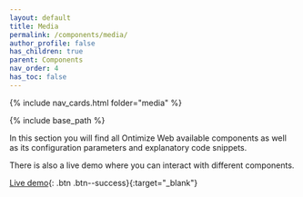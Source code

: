 ```yaml
---
layout: default
title: Media
permalink: /components/media/
author_profile: false
has_children: true
parent: Components
nav_order: 4
has_toc: false
---
```


{% include nav_cards.html folder="media" %}

{% include base_path %}

In this section you will find all Ontimize Web available components as well as its configuration parameters and explanatory code snippets.

There is also a live demo where you can interact with different components.


[Live demo](https://try.imatia.com/ontimizeweb/v15/playground/main/media/home){: .btn .btn--success}{:target="_blank"}

